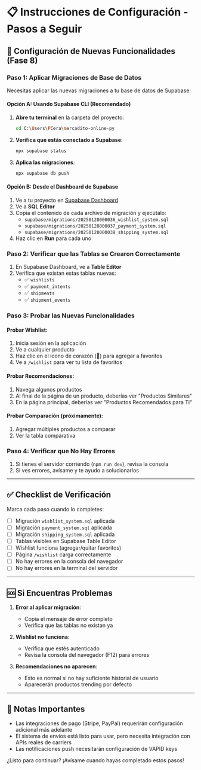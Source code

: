 # 📋 Instrucciones de Configuración - Pasos a Seguir

## 🔧 Configuración de Nuevas Funcionalidades (Fase 8)

### Paso 1: Aplicar Migraciones de Base de Datos

Necesitas aplicar las nuevas migraciones a tu base de datos de Supabase:

#### Opción A: Usando Supabase CLI (Recomendado)

1. **Abre tu terminal** en la carpeta del proyecto:
   ```bash
   cd C:\Users\PCera\mercadito-online-py
   ```

2. **Verifica que estás conectado a Supabase**:
   ```bash
   npx supabase status
   ```

3. **Aplica las migraciones**:
   ```bash
   npx supabase db push
   ```

#### Opción B: Desde el Dashboard de Supabase

1. Ve a tu proyecto en [Supabase Dashboard](https://app.supabase.com)
2. Ve a **SQL Editor**
3. Copia el contenido de cada archivo de migración y ejecútalo:
   - `supabase/migrations/20250128000036_wishlist_system.sql`
   - `supabase/migrations/20250128000037_payment_system.sql`
   - `supabase/migrations/20250128000038_shipping_system.sql`
4. Haz clic en **Run** para cada uno

### Paso 2: Verificar que las Tablas se Crearon Correctamente

1. En Supabase Dashboard, ve a **Table Editor**
2. Verifica que existan estas tablas nuevas:
   - ✅ `wishlists`
   - ✅ `payment_intents`
   - ✅ `shipments`
   - ✅ `shipment_events`

### Paso 3: Probar las Nuevas Funcionalidades

#### Probar Wishlist:
1. Inicia sesión en la aplicación
2. Ve a cualquier producto
3. Haz clic en el ícono de corazón (💚) para agregar a favoritos
4. Ve a `/wishlist` para ver tu lista de favoritos

#### Probar Recomendaciones:
1. Navega algunos productos
2. Al final de la página de un producto, deberías ver "Productos Similares"
3. En la página principal, deberías ver "Productos Recomendados para Ti"

#### Probar Comparación (próximamente):
1. Agregar múltiples productos a comparar
2. Ver la tabla comparativa

### Paso 4: Verificar que No Hay Errores

1. Si tienes el servidor corriendo (`npm run dev`), revisa la consola
2. Si ves errores, avísame y te ayudo a solucionarlos

---

## ✅ Checklist de Verificación

Marca cada paso cuando lo completes:

- [ ] Migración `wishlist_system.sql` aplicada
- [ ] Migración `payment_system.sql` aplicada  
- [ ] Migración `shipping_system.sql` aplicada
- [ ] Tablas visibles en Supabase Table Editor
- [ ] Wishlist funciona (agregar/quitar favoritos)
- [ ] Página `/wishlist` carga correctamente
- [ ] No hay errores en la consola del navegador
- [ ] No hay errores en la terminal del servidor

---

## 🆘 Si Encuentras Problemas

1. **Error al aplicar migración**: 
   - Copia el mensaje de error completo
   - Verifica que las tablas no existan ya

2. **Wishlist no funciona**:
   - Verifica que estés autenticado
   - Revisa la consola del navegador (F12) para errores

3. **Recomendaciones no aparecen**:
   - Esto es normal si no hay suficiente historial de usuario
   - Aparecerán productos trending por defecto

---

## 📝 Notas Importantes

- Las integraciones de pago (Stripe, PayPal) requerirán configuración adicional más adelante
- El sistema de envíos está listo para usar, pero necesita integración con APIs reales de carriers
- Las notificaciones push necesitarán configuración de VAPID keys

¿Listo para continuar? ¡Avísame cuando hayas completado estos pasos!

